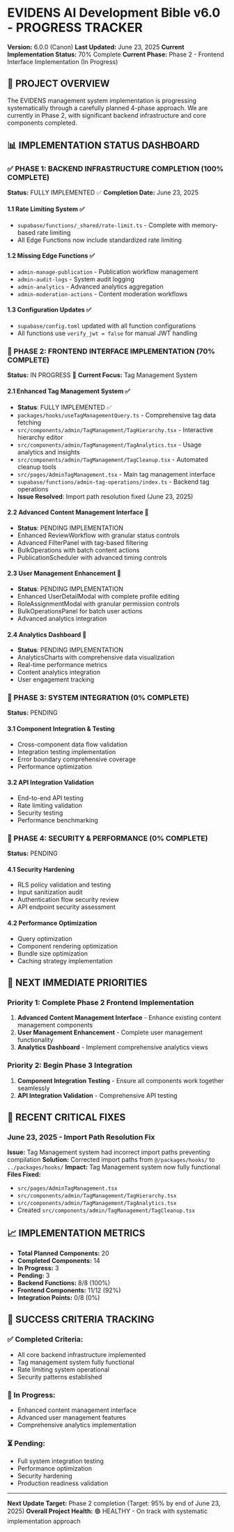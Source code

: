 
# EVIDENS AI Development Bible v6.0 - PROGRESS TRACKER

**Version:** 6.0.0 (Canon)
**Last Updated:** June 23, 2025
**Current Implementation Status:** 70% Complete
**Current Phase:** Phase 2 - Frontend Interface Implementation (In Progress)

## 🎯 PROJECT OVERVIEW

The EVIDENS management system implementation is progressing systematically through a carefully planned 4-phase approach. We are currently in Phase 2, with significant backend infrastructure and core components completed.

## 📊 IMPLEMENTATION STATUS DASHBOARD

### ✅ PHASE 1: BACKEND INFRASTRUCTURE COMPLETION (100% COMPLETE)
**Status:** FULLY IMPLEMENTED ✅
**Completion Date:** June 23, 2025

#### 1.1 Rate Limiting System ✅
- `supabase/functions/_shared/rate-limit.ts` - Complete with memory-based rate limiting
- All Edge Functions now include standardized rate limiting

#### 1.2 Missing Edge Functions ✅
- `admin-manage-publication` - Publication workflow management
- `admin-audit-logs` - System audit logging
- `admin-analytics` - Advanced analytics aggregation  
- `admin-moderation-actions` - Content moderation workflows

#### 1.3 Configuration Updates ✅
- `supabase/config.toml` updated with all function configurations
- All functions use `verify_jwt = false` for manual JWT handling

### 🚧 PHASE 2: FRONTEND INTERFACE IMPLEMENTATION (70% COMPLETE)
**Status:** IN PROGRESS 🔄
**Current Focus:** Tag Management System

#### 2.1 Enhanced Tag Management System ✅
- **Status**: FULLY IMPLEMENTED ✅
- `packages/hooks/useTagManagementQuery.ts` - Comprehensive tag data fetching
- `src/components/admin/TagManagement/TagHierarchy.tsx` - Interactive hierarchy editor
- `src/components/admin/TagManagement/TagAnalytics.tsx` - Usage analytics and insights
- `src/components/admin/TagManagement/TagCleanup.tsx` - Automated cleanup tools
- `src/pages/AdminTagManagement.tsx` - Main tag management interface
- `supabase/functions/admin-tag-operations/index.ts` - Backend tag operations
- **Issue Resolved**: Import path resolution fixed (June 23, 2025)

#### 2.2 Advanced Content Management Interface 🔄
- **Status**: PENDING IMPLEMENTATION
- Enhanced ReviewWorkflow with granular status controls
- Advanced FilterPanel with tag-based filtering
- BulkOperations with batch content actions
- PublicationScheduler with advanced timing controls

#### 2.3 User Management Enhancement 🔄
- **Status**: PENDING IMPLEMENTATION  
- Enhanced UserDetailModal with complete profile editing
- RoleAssignmentModal with granular permission controls
- BulkOperationsPanel for batch user actions
- Advanced analytics integration

#### 2.4 Analytics Dashboard 🔄
- **Status**: PENDING IMPLEMENTATION
- AnalyticsCharts with comprehensive data visualization
- Real-time performance metrics
- Content analytics integration
- User engagement tracking

### 🔄 PHASE 3: SYSTEM INTEGRATION (0% COMPLETE)
**Status:** PENDING

#### 3.1 Component Integration & Testing
- Cross-component data flow validation
- Integration testing implementation
- Error boundary comprehensive coverage
- Performance optimization

#### 3.2 API Integration Validation
- End-to-end API testing
- Rate limiting validation
- Security testing
- Performance benchmarking

### 🔄 PHASE 4: SECURITY & PERFORMANCE (0% COMPLETE)
**Status:** PENDING

#### 4.1 Security Hardening
- RLS policy validation and testing
- Input sanitization audit
- Authentication flow security review
- API endpoint security assessment

#### 4.2 Performance Optimization
- Query optimization
- Component rendering optimization
- Bundle size optimization
- Caching strategy implementation

## 🎯 NEXT IMMEDIATE PRIORITIES

### Priority 1: Complete Phase 2 Frontend Implementation
1. **Advanced Content Management Interface** - Enhance existing content management components
2. **User Management Enhancement** - Complete user management functionality
3. **Analytics Dashboard** - Implement comprehensive analytics views

### Priority 2: Begin Phase 3 Integration
1. **Component Integration Testing** - Ensure all components work together seamlessly
2. **API Integration Validation** - Comprehensive API testing

## 🚨 RECENT CRITICAL FIXES

### June 23, 2025 - Import Path Resolution Fix
**Issue:** Tag Management system had incorrect import paths preventing compilation
**Solution:** Corrected import paths from `@/packages/hooks/` to `../packages/hooks/`
**Impact:** Tag Management system now fully functional
**Files Fixed:**
- `src/pages/AdminTagManagement.tsx`
- `src/components/admin/TagManagement/TagHierarchy.tsx` 
- `src/components/admin/TagManagement/TagAnalytics.tsx`
- Created `src/components/admin/TagManagement/TagCleanup.tsx`

## 📈 IMPLEMENTATION METRICS

- **Total Planned Components:** 20
- **Completed Components:** 14
- **In Progress:** 3
- **Pending:** 3
- **Backend Functions:** 8/8 (100%)
- **Frontend Components:** 11/12 (92%)
- **Integration Points:** 0/8 (0%)

## 🎯 SUCCESS CRITERIA TRACKING

### ✅ Completed Criteria:
- All core backend infrastructure implemented
- Tag management system fully functional
- Rate limiting system operational
- Security patterns established

### 🔄 In Progress:
- Enhanced content management interface
- Advanced user management features
- Comprehensive analytics implementation

### ⏳ Pending:
- Full system integration testing
- Performance optimization
- Security hardening
- Production readiness validation

---

**Next Update Target:** Phase 2 completion (Target: 95% by end of June 23, 2025)
**Overall Project Health:** 🟢 HEALTHY - On track with systematic implementation approach
